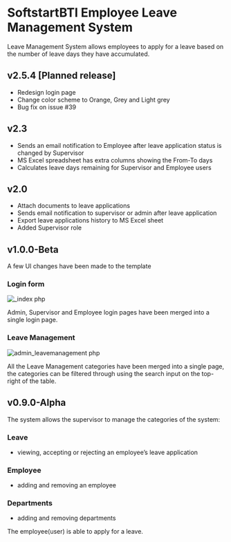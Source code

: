 # SoftstartBTI Employee Leave Management System

Leave Management System allows employees to apply for a leave based on the number of leave days they have accumulated. 

## v2.5.4 [Planned release]
- Redesign login page
- Change color scheme to Orange, Grey and Light grey
- Bug fix on issue #39

## v2.3
- Sends an email notification to Employee after leave application status is changed by Supervisor
- MS Excel spreadsheet has extra columns showing the From-To days
- Calculates leave days remaining for Supervisor and Employee users

## v2.0

- Attach documents to leave applications
- Sends email notification to supervisor or admin after leave application
- Export leave applications history to MS Excel sheet
- Added Supervisor role

## v1.0.0-Beta
A few UI changes have been made to the template

### Login form

![_index php](https://user-images.githubusercontent.com/48829302/175241247-64775d1f-a4ee-415e-b77e-0fb5f3c6fa80.png)


Admin, Supervisor and Employee login pages have been merged into a single login page.

### Leave Management

![admin_leavemanagement php](https://user-images.githubusercontent.com/48829302/170838634-54faa4e0-bd2a-46ef-86dd-4a0d3fa45c86.png)

All the Leave Management categories have been merged into a single page, the categories can be filtered through using the search input on the top-right of the table.

## v0.9.0-Alpha
The system allows the supervisor to manage the categories of the system:

### Leave
* viewing, accepting or rejecting an employee’s leave application 

### Employee
* adding and removing an employee

### Departments
* adding and removing departments

The employee(user) is able to apply for a leave. 
